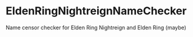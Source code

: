 # EldenRingNightreignNameChecker
Name censor checker for Elden Ring Nightreign and Elden Ring (maybe)

